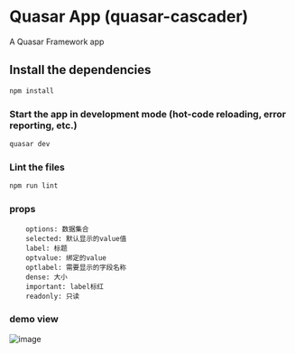# Quasar App (quasar-cascader)

A Quasar Framework app

## Install the dependencies
```bash
npm install
```

### Start the app in development mode (hot-code reloading, error reporting, etc.)
```bash
quasar dev
```

### Lint the files
```bash
npm run lint
```

### props
```
    options: 数据集合
    selected: 默认显示的value值
    label: 标题
    optvalue: 绑定的value
    optlabel: 需要显示的字段名称
    dense: 大小
    important: label标红
    readonly: 只读
```

### demo view

![image](https://user-images.githubusercontent.com/21305978/114697577-a9fff300-9d50-11eb-905d-10253fe9d7ce.png)



